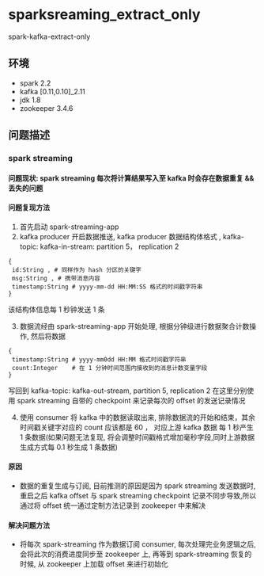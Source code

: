# sparksreaming_extract_only
spark-kafka-extract-only

## 环境
* spark 2.2 
* kafka [0.11,0.10]_2.11
* jdk 1.8 
* zookeeper 3.4.6 

## 问题描述
### spark streaming 

#### 问题现状: spark streaming 每次将计算结果写入至 kafka 时会存在数据重复 && 丢失的问题


#### 问题复现方法
1. 首先启动 spark-streaming-app
2. kafka producer 开启数据推送, kafka producer 数据结构体格式 , kafka-topic: kafka-in-stream: partition 5， replication 2
```$xslt
{
 id:String , # 同样作为 hash 分区的关键字
 msg:String , # 携带消息内容
 timestamp:String # yyyy-mm-dd HH:MM:SS 格式的时间戳字符串
}
```
该结构体信息每 1 秒钟发送 1 条

3. 数据流经由 spark-streaming-app 开始处理, 根据分钟级进行数据聚合计数操作, 然后将数据
```$xslt
{
 timestamp:String # yyyy-mm0dd HH:MM 格式时间戳字符串
 count:Integer    # 在 1 分钟时间范围内接收到的消息计数变量字段
}
```

写回到 kafka-topic: kafka-out-stream, partition 5, replication 2
在这里分别使用 spark streaming 自带的 checkpoint 来记录每次的 offset 的发送记录情况

4. 使用 consumer 将 kafka 中的数据读取出来, 排除数据流的开始和结束，其余时间戳关键字对应的 count 应该都是 60 ， 对应上游 kafka 数据
  每 1 秒产生 1 条数据(如果问题无法复现, 将会调整时间戳格式增加毫秒字段,同时上游数据生成方式每 0.1 秒生成 1 条数据) 


#### 原因

* 数据的重复生成与订阅, 目前推测的原因是因为 spark streaming 发送数据时, 重启之后  kafka offset 与 spark streaming checkpoint 记录不同步导致,所以通过将 offset 统一通过定制方法记录到 zookeeper 中来解决


#### 解决问题方法
* 将每次 spark-streaming 作为数据订阅 consumer, 每次处理完业务逻辑之后, 会将此次的消费进度同步至 zookeeper 上, 再等到 spark-streaming 恢复的时候, 从 zookeeper 上加载 offset 来进行初始化
